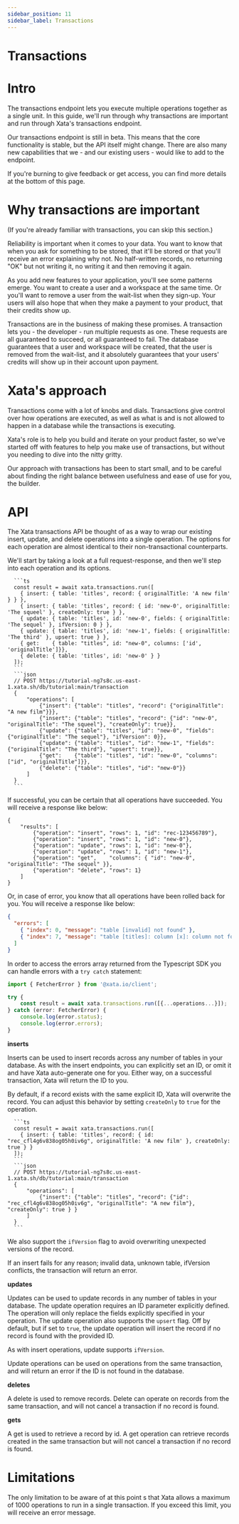 ```yaml
---
sidebar_position: 11
sidebar_label: Transactions
---
```


# Transactions

# Intro

The transactions endpoint lets you execute multiple operations together as a single unit. In this guide, we'll run through why transactions are important and run through Xata's transactions endpoint.

Our transactions endpoint is still in beta. This means that the core functionality is stable, but the API itself might change. There are also many new capabilities that we - and our existing users - would like to add to the endpoint.

If you're burning to give feedback or get access, you can find more details at the bottom of this page.

# Why transactions are important

(If you're already familiar with transactions, you can skip this section.)

Reliability is important when it comes to your data. You want to know that when you ask for something to be stored, that it'll be stored or that you'll receive an error explaining why not. No half-written records, no returning "OK" but not writing it, no writing it and then removing it again.

As you add new features to your application, you'll see some patterns emerge. You want to create a user and a workspace at the same time. Or you'll want to remove a user from the wait-list when they sign-up. Your users will also hope that when they make a payment to your product, that their credits show up.

Transactions are in the business of making these promises. A transaction lets you - the developer - run multiple requests as one. These requests are all guaranteed to succeed, or all guaranteed to fail. The database guarantees that a user and workspace will be created, that the user is removed from the wait-list, and it absolutely guarantees that your users' credits will show up in their account upon payment.

# Xata's approach

Transactions come with a lot of knobs and dials. Transactions give control over how operations are executed, as well as what is and is not allowed to happen in a database while the transactions is executing.

Xata's role is to help you build and iterate on your product faster, so we've started off with features to help you make use of transactions, but without you needing to dive into the nitty gritty.

Our approach with transactions has been to start small, and to be careful about finding the right balance between usefulness and ease of use for you, the builder.

# API

The Xata transactions API be thought of as a way to wrap our existing insert, update, and delete operations into a single operation. The options for each operation are almost identical to their non-transactional counterparts.

We'll start by taking a look at a full request-response, and then we'll step into each operation and its options.

````ts|json
  ```ts
  const result = await xata.transactions.run([
    { insert: { table: 'titles', record: { originalTitle: 'A new film' } } },
    { insert: { table: 'titles', record: { id: 'new-0', originalTitle: 'The squeel' }, createOnly: true } },
    { update: { table: 'titles', id: 'new-0', fields: { originalTitle: 'The sequel' }, ifVersion: 0 } },
    { update: { table: 'titles', id: 'new-1', fields: { originalTitle: 'The third' }, upsert: true } },
    { get:    { table: "titles", id: "new-0", columns: ['id', 'originalTitle']}},
    { delete: { table: 'titles', id: 'new-0' } }
  ]);
  ```
  ```json
  // POST https://tutorial-ng7s8c.us-east-1.xata.sh/db/tutorial:main/transaction
  {
      "operations": [
          {"insert": {"table": "titles", "record": {"originalTitle": "A new film"}}},
          {"insert": {"table": "titles", "record": {"id": "new-0", "originalTitle": "The squeel"}, "createOnly": true}},
          {"update": {"table": "titles", "id": "new-0", "fields": {"originalTitle": "The sequel"}, "ifVersion": 0}},
          {"update": {"table": "titles", "id": "new-1", "fields": {"originalTitle": "The third"}, "upsert": true}},
          {"get":    {"table": "titles", "id": "new-0", "columns": ["id", "originalTitle"]}},
          {"delete": {"table": "titles", "id": "new-0"}}
      ]
  }
  ```
````

If successful, you can be certain that all operations have succeeded. You will receive a response like below:

```
{
    "results": [
        {"operation": "insert", "rows": 1, "id": "rec-123456789"},
        {"operation": "insert", "rows": 1, "id": "new-0"},
        {"operation": "update", "rows": 1, "id": "new-0"},
        {"operation": "update", "rows": 1, "id": "new-1"},
        {"operation": "get",    "columns": { "id": "new-0", "originalTitle": "The sequel" }},
        {"operation": "delete", "rows": 1}
    ]
}
```

Or, in case of error, you know that all operations have been rolled back for you. You will receive a response like below:

```json
{
  "errors": [
    { "index": 0, "message": "table [invalid] not found" },
    { "index": 7, "message": "table [titles]: column [x]: column not found" }
  ]
}
```

In order to access the errors array returned from the Typescript SDK you can handle errors with a `try catch` statement:

```ts
import { FetcherError } from '@xata.io/client';

try {
    const result = await xata.transactions.run([{...operations...}]);
} catch (error: FetcherError) {
    console.log(error.status);
    console.log(error.errors);
}
```

**inserts**

Inserts can be used to insert records across any number of tables in your database. As with the insert endpoints,
you can explicitly set an ID, or omit it and have Xata auto-generate one for you. Either way, on a successful transaction,
Xata will return the ID to you.

By default, if a record exists with the same explicit ID, Xata will overwrite the record. You can adjust this behavior by
setting `createOnly` to `true` for the operation.

````ts|json
  ```ts
  const result = await xata.transactions.run([
    { insert: { table: 'titles', record: { id: "rec_cfl4g6v838og05h0iv6g", originalTitle: 'A new film' }, createOnly: true } }
  ]);
  ```
  ```json
  // POST https://tutorial-ng7s8c.us-east-1.xata.sh/db/tutorial:main/transaction
  {
      "operations": [
          {"insert": {"table": "titles", "record": {"id": "rec_cfl4g6v838og05h0iv6g", "originalTitle": "A new film"}, "createOnly": true } }
      ]
  }
  ```
````

We also support the `ifVersion` flag to avoid overwriting unexpected versions of the record.

If an insert fails for any reason; invalid data, unknown table, ifVersion conflicts, the transaction will return an error.

**updates**

Updates can be used to update records in any number of tables in your database. The update operation requires an ID parameter
explicitly defined. The operation will only replace the fields explicitly specified in your operation. The update operation
also supports the `upsert` flag. Off by default, but if set to `true`, the update operation will insert the record if no
record is found with the provided ID.

As with insert operations, update supports `ifVersion`.

Update operations can be used on operations from the same transaction, and will return an error if the ID is not found in the
database.

**deletes**

A delete is used to remove records. Delete can operate on records from the same transaction, and will not cancel a transaction
if no record is found.

**gets**

A get is used to retrieve a record by id. A get operation can retrieve records created in the same transaction but will not cancel
a transaction if no record is found.

# Limitations

The only limitation to be aware of at this point s that Xata allows a maximum of 1000 operations to run in a single transaction. If you exceed this limit, you will receive an error message.
